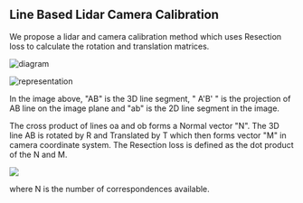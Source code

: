 ## Line Based Lidar Camera Calibration
We propose a lidar and camera calibration method which uses Resection loss to calculate the rotation and translation matrices.  

![diagram](https://drive.google.com/uc?export=view&id=1WWuaMlYl_rD1BXUh1Utm3mnFUZhKcOJ6)

![representation](https://drive.google.com/file/d/1FuLiLvGS6lB9LSbDOXE--23f4Wl1foXn/view?usp=sharing)

In the image above, "AB" is the 3D line segment, " A'B' " is the projection of AB line on the image plane and "ab" is the 2D line segment in the image.

The cross product of lines oa and ob forms a Normal vector "N". The 3D line AB is rotated by R and Translated by T which then forms vector "M" in camera coordinate system. The Resection loss is defined as the dot product of the N and M. 

![](https://drive.google.com/uc?export=view&id=1LvHcWJZlXorP54SF5at6lRwebdqZF0JY)

where N is the number of correspondences available.
